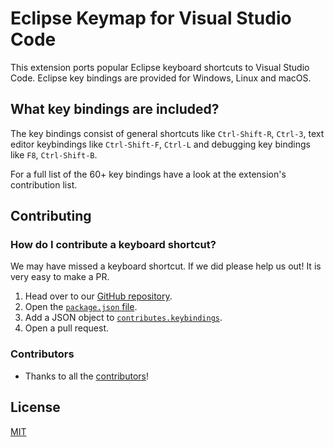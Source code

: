 # Eclipse Keymap for Visual Studio Code

This extension ports popular Eclipse keyboard shortcuts to Visual Studio Code.
Eclipse key bindings are provided for Windows, Linux and macOS.


## What key bindings are included?

The key bindings consist of general shortcuts like `Ctrl-Shift-R`, `Ctrl-3`,
text editor keybindings like `Ctrl-Shift-F`, `Ctrl-L` and
debugging key bindings like  `F8`, `Ctrl-Shift-B`.

For a full list of the 60+ key bindings have a look at the extension's contribution list. 


## Contributing
### How do I contribute a keyboard shortcut?

We may have missed a keyboard shortcut. If we did please help us out! It is very easy to make a PR. 

1. Head over to our [GitHub repository](https://github.com/xunyss/eclipse-keymap-for-vscode/). 
2. Open the [`package.json` file](https://github.com/xunyss/eclipse-keymap-for-vscode/blob/master/package.json). 
3. Add a JSON object to [`contributes.keybindings`](https://github.com/xunyss/eclipse-keymap-for-vscode/blob/master/package.json). 
4. Open a pull request.

### Contributors

 * Thanks to all the [contributors](https://github.com/xunyss/eclipse-keymap-for-vscode/graphs/contributors)!

## License
[MIT](LICENSE.md)

